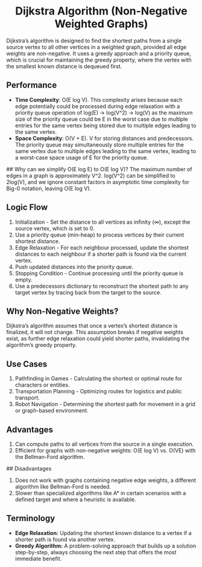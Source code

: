 <h1 align="center">Dijkstra Algorithm (Non-Negative Weighted Graphs)</h1>

Dijkstra’s algorithm is designed to find the shortest paths from a single source vertex to all other vertices in a weighted graph, provided all edge weights are non-negative. It uses a greedy approach and a priority queue, which is crucial for maintaining the greedy property, where the vertex with the smallest known distance is dequeued first.

## Performance
- **Time Complexity**: O(E log V). This complexity arises because each edge potentially could be processed during edge relaxation with a priority queue operation of log(E) -> log(V^2) -> log(V) as the maximum size of the priority queue could be E in the worst case due to multiple entries for the same vertex being stored due to multiple edges leading to the same vertex.
- **Space Complexity**: O(V + E). V for storing distances and predecessors. The priority queue may simultaneously store multiple entries for the same vertex due to multiple edges leading to the same vertex, leading to a worst-case space usage of E for the priority queue.

## Why can we simplify O(E log E) to O(E log V)?
The maximum number of edges in a graph is approximately V^2. log(V^2) can be simplified to 2log(V), and we ignore constant factors in asymptotic time complexity for Big-0 notation, leaving O(E log V).

## Logic Flow
1. Initialization - Set the distance to all vertices as infinity (∞), except the source vertex, which is set to 0.
2. Use a priority queue (min-heap) to process vertices by their current shortest distance.
3. Edge Relaxation - For each neighbour processed, update the shortest distances to each neighbour if a shorter path is found via the current vertex.
4. Push updated distances into the priority queue.
5. Stopping Condition - Continue processing until the priority queue is empty.
6. Use a predecessors dictionary to reconstruct the shortest path to any target vertex by tracing back from the target to the source.

## Why Non-Negative Weights?
Dijkstra’s algorithm assumes that once a vertex’s shortest distance is finalized, it will not change. This assumption breaks if negative weights exist, as further edge relaxation could yield shorter paths, invalidating the algorithm’s greedy property.

## Use Cases
1. Pathfinding in Games - Calculating the shortest or optimal route for characters or entities.
2. Transportation Planning - Optimizing routes for logistics and public transport.
3. Robot Navigation - Determining the shortest path for movement in a grid or graph-based environment.

## Advantages
1. Can compute paths to all vertices from the source in a single execution.
2. Efficient for graphs with non-negative weights: O(E log V) vs. O(VE) with the Bellman-Ford algorithm.

## Disadvantages
1. Does not work with graphs containing negative edge weights, a different algorithm like Bellman-Ford is needed.
2. Slower than specialized algorithms like A* in certain scenarios with a defined target and where a heuristic is available.

## Terminology
- **Edge Relaxation:** Updating the shortest known distance to a vertex if a shorter path is found via another vertex.
- **Greedy Algorithm:** A problem-solving approach that builds up a solution step-by-step, always choosing the next step that offers the most immediate benefit.